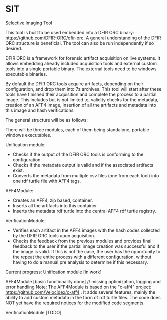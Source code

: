# SIT
Selective Imaging Tool

This tool is built to be used embedded into a DFIR ORC binary: https://github.com/DFIR-ORC/dfir-orc. 
A general understanding of the DFIR ORC structure is beneficial. 
The tool can also be run independently if so desired. 

DFIR ORC is a framework for forensic artifact acquisition on live systems. It allows embedding already included acquisition tools and 
external custom tools into a single portable binary. The external tools need to be windows executable binaries. 

By default the DFIR ORC tools acquire artifacts, depending on their configuration, and drop them into 7z archives. 
This tool will start after these tools have finished their acquisition and complete the process to a partial image. 
This includes but is not limited to, validity checks for the metadata, creation of an AFF4 image, insertion of all the artifacts and 
metadata into this image and hash verifications.


The general structure will be as follows:

There will be three modules, each of them being standalone, portable windows executables. 

Unification module: 
- Checks if the output of the DFIR ORC tools is conforming to the configuration.
- Checks if the metadata output is valid and if the associated artifacts exist.
- Converts the metadata from multiple csv files (one from each tool) into one rdf turtle file with AFF4 tags.

AFF4Module:
- Creates an AFF4, zip based, container.
- Inserts all the artifacts into this container
- Inserts the metadata rdf turtle into the central AFF4 rdf turtle registry.

VerificationModule:
- Verifies each artifact in the AFF4 images with the hash codes collected by the DFIR ORC tools upon acquisition.
- Checks the feedback from the previous modules and provides final feedback to the user if the partial image creation was successful
  and if the image is valid. If this is not the case, the user has the opportunity to the repeat the entire process with a different
  configuration, without having to do a manual pre analysis to determine if this necessary.
  
Current progress: 
Unification module [in work]

AFF4Module [basic functionality done] // missing optimization, logging and error handling
Note: The AFF4Module is based on the "c-aff4" project: https://github.com/Velocidex/c-aff4 .
      It adds several features, mainly the ability to add custom metadata in the form of rdf turtle files. The code does NOT yet have 
      the required notices for the modified code segments.

VerificationModule [TODO]

